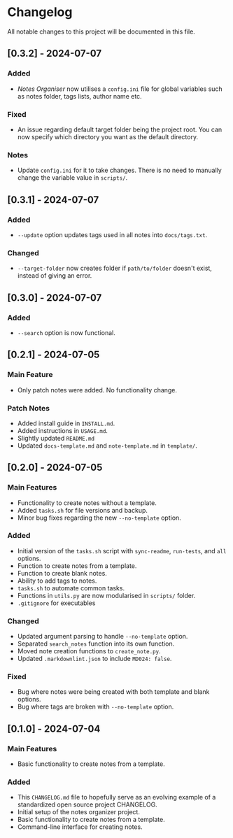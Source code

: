 # Changelog

All notable changes to this project will be documented in this file.

<!-- This is a comment in Markdown 

Types of changes

Added: for new features.
Changed: for changes in existing functionality.
Deprecated: for soon-to-be removed features.
Removed: for now removed features.
Fixed: for any bug fixes.
Security: in case of vulnerabilities.

-->

## [0.3.2] - 2024-07-07

### Added

- *Notes Organiser* now utilises a `config.ini` file for global variables such as notes folder, tags lists, author name etc.

### Fixed

- An issue regarding default target folder being the project root. You can now specify which directory you want as the default directory.

### Notes

- Update `config.ini` for it to take changes. There is no need to manually change the variable value in `scripts/`.

## [0.3.1] - 2024-07-07

### Added

- `--update` option updates tags used in all notes into `docs/tags.txt`.

### Changed

- `--target-folder` now creates folder if `path/to/folder` doesn't exist, instead of giving an error.

## [0.3.0] - 2024-07-07

### Added

- `--search` option is now functional.

## [0.2.1] - 2024-07-05

### Main Feature

- Only patch notes were added. No functionality change.

### Patch Notes

- Added install guide in `INSTALL.md`.
- Added instructions in `USAGE.md`.
- Slightly updated `README.md`
- Updated `docs-template.md` and `note-template.md` in `template/`.

## [0.2.0] - 2024-07-05

### Main Features

- Functionality to create notes without a template.
- Added `tasks.sh` for file versions and backup.
- Minor bug fixes regarding the new `--no-template` option.

### Added

- Initial version of the `tasks.sh` script with `sync-readme`, `run-tests`, and `all` options.
- Function to create notes from a template.
- Function to create blank notes.
- Ability to add tags to notes.
- `tasks.sh` to automate common tasks.
- Functions in `utils.py` are now modularised in `scripts/` folder.
- `.gitignore` for executables

### Changed

- Updated argument parsing to handle `--no-template` option.
- Separated `search_notes` function into its own function.
- Moved note creation functions to `create_note.py`.
- Updated `.markdownlint.json` to include `MD024: false`.

### Fixed

- Bug where notes were being created with both template and blank options.
- Bug where tags are broken with `--no-template` option.

## [0.1.0] - 2024-07-04

### Main Features

- Basic functionality to create notes from a template.

### Added

- This `CHANGELOG.md` file to hopefully serve as an evolving example of a standardized open source project CHANGELOG.
- Initial setup of the notes organizer project.
- Basic functionality to create notes from a template.
- Command-line interface for creating notes.
